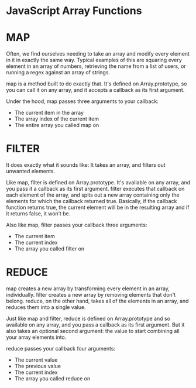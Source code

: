 # JavaScript Array Functions


# MAP

Often, we find ourselves needing to take an array and modify every element in it in exactly the same way. Typical examples of this are squaring every element in an array of numbers, retrieving the name from a list of users, or running a regex against an array of strings.

map is a method built to do exactly that. It's defined on Array.prototype, so you can call it on any array, and it accepts a callback as its first argument. 

Under the hood, map passes three arguments to your callback:

- The current item in the array
- The array index of the current item
- The entire array you called map on 

# FILTER
It does exactly what it sounds like: It takes an array, and filters out unwanted elements. 

Like map, filter is defined on Array.prototype. It's available on any array, and you pass it a callback as its first argument. filter executes that callback on each element of the array, and spits out a new array containing only the elements for which the callback returned true. Basically, if the callback function returns true, the current element will be in the resulting array and if it returns false, it won’t be.

Also like map, filter passes your callback three arguments:

- The current item 
- The current index
- The array you called filter on


# REDUCE
map creates a new array by transforming every element in an array, individually. filter creates a new array by removing elements that don't belong. reduce, on the other hand, takes all of the elements in an array, and reduces them into a single value.

Just like map and filter, reduce is defined on Array.prototype and so available on any array, and you pass a callback as its first argument. But it also takes an optional second argument: the value to start combining all your array elements into. 

reduce passes your callback four arguments:

- The current value
- The previous value 
- The current index
- The array you called reduce on

